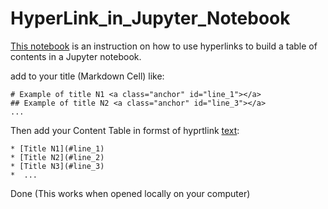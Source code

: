 # HyperLink_in_Jupyter_Notebook
[This notebook](https://github.com/lexabak3/HyperLink_in_Jupyter_Notebook/blob/main/HyperLink_in_Jupyter.ipynb) is an instruction on how to use hyperlinks to build a table of contents in a Jupyter notebook.



add <a class="anchor" id="line_1"></a> 
to your title (Markdown Cell) like:
````
# Example of title N1 <a class="anchor" id="line_1"></a>
## Example of title N2 <a class="anchor" id="line_3"></a>
...
````

Then add your Content Table in formst of hyprtlink [text](link): 
````
* [Title N1](#line_1)
* [Title N2](#line_2)
* [Title N3](#line_3)
*  ...
````

Done (This works when opened locally on your computer)
